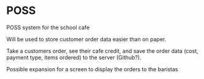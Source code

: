 # POSS
POSS system for the school cafe

Will be used to store customer order data easier than on paper.

Take a customers order, see their cafe credit, and save the order data (cost, payment type, items ordered) to the server (Github?).

Possible expansion for a screen to display the orders to the baristas
